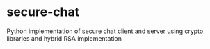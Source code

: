 # secure-chat
Python implementation of secure chat client and server using crypto libraries and hybrid RSA implementation
